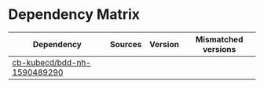 # Dependency Matrix

Dependency | Sources | Version | Mismatched versions
---------- | ------- | ------- | -------------------
[cb-kubecd/bdd-nh-1590489290](https://github.com/cb-kubecd/bdd-nh-1590489290.git) |  | []() | 
